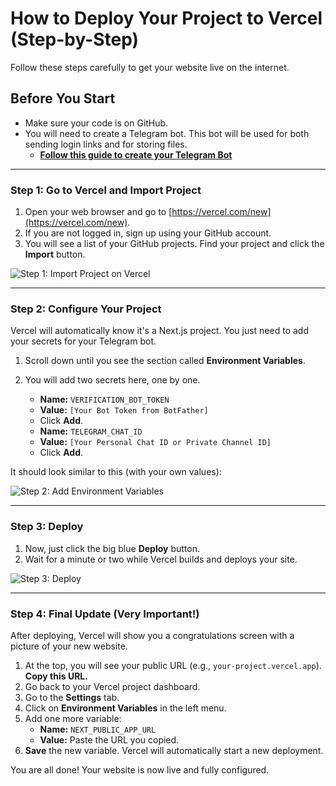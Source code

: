 # How to Deploy Your Project to Vercel (Step-by-Step)

Follow these steps carefully to get your website live on the internet.

## Before You Start

- Make sure your code is on GitHub.
- You will need to create a Telegram bot. This bot will be used for both sending login links and for storing files.
  - [**Follow this guide to create your Telegram Bot**](./HOW_TO_CREATE_A_TELEGRAM_BOT.md)

---

### Step 1: Go to Vercel and Import Project

1.  Open your web browser and go to [https://vercel.com/new](https://vercel.com/new).
2.  If you are not logged in, sign up using your GitHub account.
3.  You will see a list of your GitHub projects. Find your project and click the **Import** button.

![Step 1: Import Project on Vercel](https://storage.googleapis.com/studioprod-%E2%80%94%CE%B2%CE%BF%CE%B7%CE%B8%CF%8C%CF%82.appspot.com/assets/vercel_import.png)

---

### Step 2: Configure Your Project

Vercel will automatically know it's a Next.js project. You just need to add your secrets for your Telegram bot.

1.  Scroll down until you see the section called **Environment Variables**.
2.  You will add two secrets here, one by one.

    *   **Name:** `VERIFICATION_BOT_TOKEN`
    *   **Value:** `[Your Bot Token from BotFather]`
    *   Click **Add**.
    *   **Name:** `TELEGRAM_CHAT_ID`
    *   **Value:** `[Your Personal Chat ID or Private Channel ID]`
    *   Click **Add**.

It should look similar to this (with your own values):

![Step 2: Add Environment Variables](https://storage.googleapis.com/studioprod-%E2%80%94%CE%B2%CE%BF%CE%B7%CE%B8%CF%8C%CF%82.appspot.com/assets/vercel_env.png)

---

### Step 3: Deploy

1.  Now, just click the big blue **Deploy** button.
2.  Wait for a minute or two while Vercel builds and deploys your site.

![Step 3: Deploy](https://storage.googleapis.com/studioprod-%E2%80%94%CE%B2%CE%BF%CE%B7%CE%B8%CF%8C%CF%82.appspot.com/assets/vercel_deploy.png)

---

### Step 4: Final Update (Very Important!)

After deploying, Vercel will show you a congratulations screen with a picture of your new website.

1.  At the top, you will see your public URL (e.g., `your-project.vercel.app`). **Copy this URL.**
2.  Go back to your Vercel project dashboard.
3.  Go to the **Settings** tab.
4.  Click on **Environment Variables** in the left menu.
5.  Add one more variable:
    *   **Name:** `NEXT_PUBLIC_APP_URL`
    *   **Value:** Paste the URL you copied.
6.  **Save** the new variable. Vercel will automatically start a new deployment.

You are all done! Your website is now live and fully configured.
